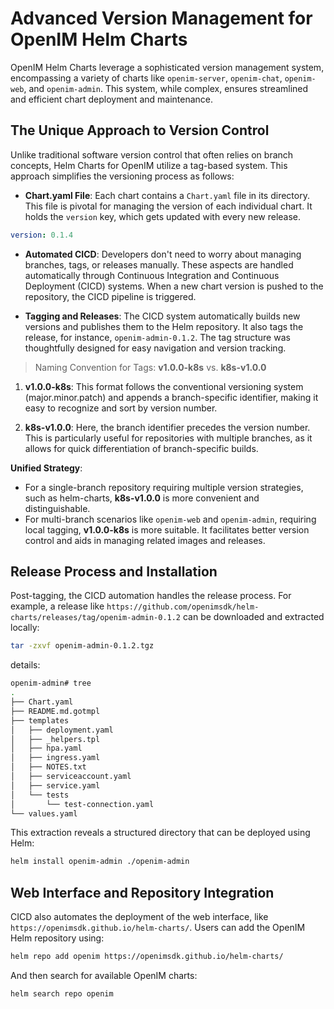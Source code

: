 # Advanced Version Management for OpenIM Helm Charts

OpenIM Helm Charts leverage a sophisticated version management system, encompassing a variety of charts like `openim-server`, `openim-chat`, `openim-web`, and `openim-admin`. This system, while complex, ensures streamlined and efficient chart deployment and maintenance.

## The Unique Approach to Version Control

Unlike traditional software version control that often relies on branch concepts, Helm Charts for OpenIM utilize a tag-based system. This approach simplifies the versioning process as follows:

- **Chart.yaml File**: Each chart contains a `Chart.yaml` file in its directory. This file is pivotal for managing the version of each individual chart. It holds the `version` key, which gets updated with every new release.

```yaml
version: 0.1.4
```

- **Automated CICD**: Developers don't need to worry about managing branches, tags, or releases manually. These aspects are handled automatically through Continuous Integration and Continuous Deployment (CICD) systems. When a new chart version is pushed to the repository, the CICD pipeline is triggered.

- **Tagging and Releases**: The CICD system automatically builds new versions and publishes them to the Helm repository. It also tags the release, for instance, `openim-admin-0.1.2`. The tag structure was thoughtfully designed for easy navigation and version tracking.

> Naming Convention for Tags: **v1.0.0-k8s** vs. **k8s-v1.0.0**

1. **v1.0.0-k8s**: This format follows the conventional versioning system (major.minor.patch) and appends a branch-specific identifier, making it easy to recognize and sort by version number.
   
2. **k8s-v1.0.0**: Here, the branch identifier precedes the version number. This is particularly useful for repositories with multiple branches, as it allows for quick differentiation of branch-specific builds.

**Unified Strategy**:

- For a single-branch repository requiring multiple version strategies, such as helm-charts, **k8s-v1.0.0** is more convenient and distinguishable.
- For multi-branch scenarios like `openim-web` and `openim-admin`, requiring local tagging, **v1.0.0-k8s** is more suitable. It facilitates better version control and aids in managing related images and releases.

## Release Process and Installation

Post-tagging, the CICD automation handles the release process. For example, a release like `https://github.com/openimsdk/helm-charts/releases/tag/openim-admin-0.1.2` can be downloaded and extracted locally:

```bash
tar -zxvf openim-admin-0.1.2.tgz
```

details:

```bash
openim-admin# tree 
.
├── Chart.yaml
├── README.md.gotmpl
├── templates
│   ├── deployment.yaml
│   ├── _helpers.tpl
│   ├── hpa.yaml
│   ├── ingress.yaml
│   ├── NOTES.txt
│   ├── serviceaccount.yaml
│   ├── service.yaml
│   └── tests
│       └── test-connection.yaml
└── values.yaml
```

This extraction reveals a structured directory that can be deployed using Helm:

```bash
helm install openim-admin ./openim-admin
```

## Web Interface and Repository Integration

CICD also automates the deployment of the web interface, like `https://openimsdk.github.io/helm-charts/`. Users can add the OpenIM Helm repository using:

```bash
helm repo add openim https://openimsdk.github.io/helm-charts/
```

And then search for available OpenIM charts:

```bash
helm search repo openim
```